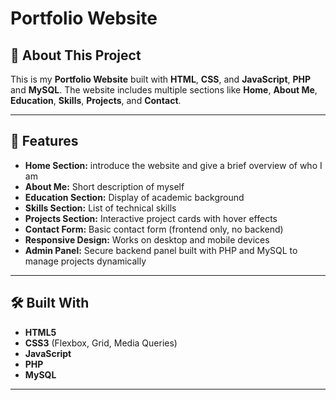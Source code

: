 # Portfolio Website

## 📄 About This Project

This is my **Portfolio Website** built with **HTML**, **CSS**, and **JavaScript**, **PHP** and **MySQL**.
The website includes multiple sections like **Home**, **About Me**, **Education**, **Skills**, **Projects**, and **Contact**.

---

## 🚀 Features

- **Home Section:** introduce the website and give a brief overview of who I am
- **About Me:** Short description of myself  
- **Education Section:** Display of academic background  
- **Skills Section:** List of technical skills  
- **Projects Section:** Interactive project cards with hover effects  
- **Contact Form:** Basic contact form (frontend only, no backend)  
- **Responsive Design:** Works on desktop and mobile devices
- **Admin Panel:** Secure backend panel built with PHP and MySQL to manage projects dynamically

---

## 🛠️ Built With

- **HTML5**  
- **CSS3** (Flexbox, Grid, Media Queries)  
- **JavaScript**
- **PHP**
- **MySQL**

---
